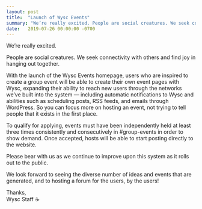 ```yaml
---
layout: post
title:  "Launch of Wysc Events"
summary: "We’re really excited. People are social creatures. We seek connectivity with others and find joy in hanging out together. With the launch of ..."
date:   2019-07-26 00:00:00 -0700
---
```

We’re really excited.

People are social creatures. We seek connectivity with others and find joy in hanging out together.

With the launch of the Wysc Events homepage, users who are inspired to create a group event will be able to create their own event pages with Wysc, expanding their ability to reach new users through the networks we’ve built into the system — including automatic notifications to Wysc and abilities such as scheduling posts, RSS feeds, and emails through WordPress. So you can focus more on hosting an event, not trying to tell people that it exists in the first place.

To qualify for applying, events must have been independently held at least three times consistently and consecutively in #group-events in order to show demand. Once accepted, hosts will be able to start posting directly to the website.

Please bear with us as we continue to improve upon this system as it rolls out to the public.

We look forward to seeing the diverse number of ideas and events that are generated, and to hosting a forum for the users, by the users!

Thanks,<br>
Wysc Staff ☕